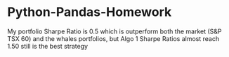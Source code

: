 # Python-Pandas-Homework
My portfolio Sharpe Ratio is 0.5 which is outperform both the market (S&P TSX 60) and the whales portfolios, but Algo 1 Sharpe Ratios almost reach 1.50 still is the best strategy